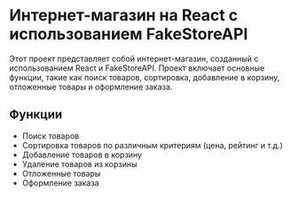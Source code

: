 # Интернет-магазин на React с использованием FakeStoreAPI

Этот проект представляет собой интернет-магазин, созданный с использованием React и FakeStoreAPI. Проект включает основные функции, такие как поиск товаров, сортировка, добавление в корзину, отложенные товары и оформление заказа.

## Функции

- Поиск товаров
- Сортировка товаров по различным критериям (цена, рейтинг и т.д.)
- Добавление товаров в корзину
- Удаление товаров из корзины
- Отложенные товары
- Оформление заказа
